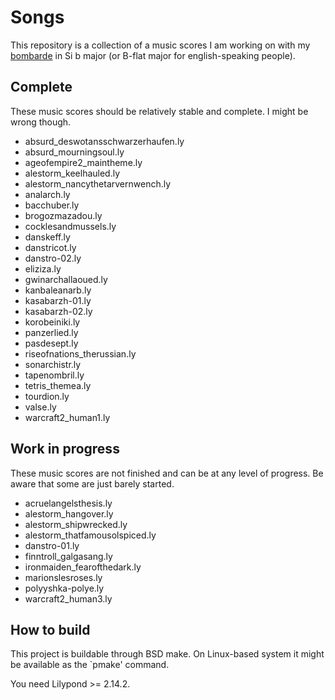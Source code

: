 Songs
=====

This repository is a collection of a music scores I am working on with
my [bombarde][1] in Si b major (or B-flat major for english-speaking
people).

Complete
--------

These music scores should be relatively stable and complete. I might
be wrong though.

* absurd_deswotansschwarzerhaufen.ly
* absurd_mourningsoul.ly
* ageofempire2_maintheme.ly
* alestorm_keelhauled.ly
* alestorm_nancythetarvernwench.ly
* analarch.ly
* bacchuber.ly
* brogozmazadou.ly
* cocklesandmussels.ly
* danskeff.ly
* danstricot.ly
* danstro-02.ly
* eliziza.ly
* gwinarchallaoued.ly
* kanbaleanarb.ly
* kasabarzh-01.ly
* kasabarzh-02.ly
* korobeiniki.ly
* panzerlied.ly
* pasdesept.ly
* riseofnations_therussian.ly
* sonarchistr.ly
* tapenombril.ly
* tetris_themea.ly
* tourdion.ly
* valse.ly
* warcraft2_human1.ly

Work in progress
----------------

These music scores are not finished and can be at any level of progress.
Be aware that some are just barely started.

* acruelangelsthesis.ly
* alestorm_hangover.ly
* alestorm_shipwrecked.ly
* alestorm_thatfamousolspiced.ly
* danstro-01.ly
* finntroll_galgasang.ly
* ironmaiden_fearofthedark.ly
* marionslesroses.ly
* polyyshka-polye.ly
* warcraft2_human3.ly

How to build
------------

This project is buildable through BSD make. On Linux-based system it
might be available as the `pmake' command.

You need Lilypond >= 2.14.2.

[1]: https://en.wikipedia.org/wiki/Bombard_%28music%29
